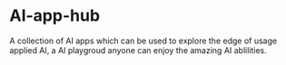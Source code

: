 # AI-app-hub
A collection of AI apps which can be used to explore the edge of usage applied AI, a AI playgroud anyone can enjoy the amazing AI ablilities.
